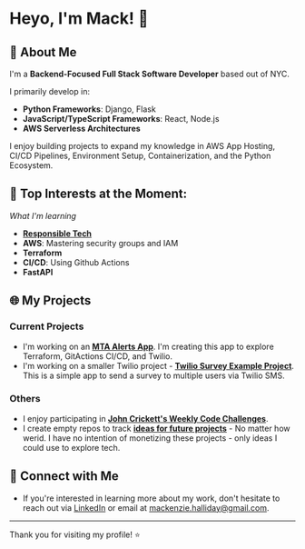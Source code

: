 # Heyo, I'm Mack! 👋

## 🚀 About Me
I'm a **Backend-Focused Full Stack Software Developer** based out of NYC.

I primarily develop in: 
- **Python Frameworks**: Django, Flask
- **JavaScript/TypeScript Frameworks**: React, Node.js
- **AWS Serverless Architectures**

I enjoy building projects to expand my knowledge in AWS App Hosting, CI/CD Pipelines, Environment Setup, Containerization, and the Python Ecosystem.

## 🌈 Top Interests at the Moment:
_What I'm learning_
- [**Responsible Tech**](https://alltechishuman.org/)
- **AWS**: Mastering security groups and IAM
- **Terraform**
- **CI/CD**: Using Github Actions
- **FastAPI** 

## 🌐 My Projects
### Current Projects
- I'm working on an [**MTA Alerts App**](https://github.com/MackHalliday/subscribe_to_MTA_alerts). I'm creating this app to explore Terraform, GitActions CI/CD, and Twilio.
- I'm working on a smaller Twilio project - [**Twilio Survey Example Project**](https://github.com/MackHalliday/twilio_survey_example_project). This is a simple app to send a survey to multiple users via Twilio SMS.
  
### Others
- I enjoy participating in [**John Crickett's Weekly Code Challenges**](https://codingchallenges.fyi/challenges/intro). 
- I create empty repos to track [**ideas for future projects**](https://github.com/stars/MackHalliday/lists/future-ideas) - No matter how werid. I have no intention of monetizing these projects - only ideas I could use to explore tech. 

## 🤝 Connect with Me
- If you're interested in learning more about my work, don't hesitate to reach out via [LinkedIn](https://www.linkedin.com/in/mackhalliday/) or email at mackenzie.halliday@gmail.com.

---

Thank you for visiting my profile! ⭐️
